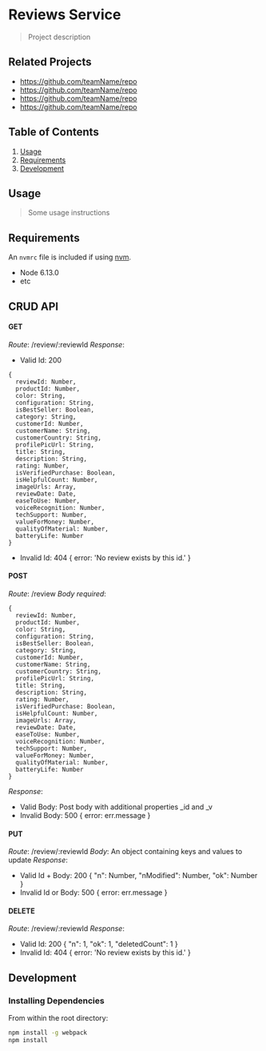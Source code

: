 # Reviews Service

> Project description

## Related Projects

  - https://github.com/teamName/repo
  - https://github.com/teamName/repo
  - https://github.com/teamName/repo
  - https://github.com/teamName/repo

## Table of Contents

1. [Usage](#Usage)
1. [Requirements](#requirements)
1. [Development](#development)

## Usage

> Some usage instructions

## Requirements

An `nvmrc` file is included if using [nvm](https://github.com/creationix/nvm).

- Node 6.13.0
- etc

## CRUD API

#### GET
*Route*: /review/:reviewId
*Response*:
- Valid Id: 200
```
{
  reviewId: Number,
  productId: Number,
  color: String,
  configuration: String,
  isBestSeller: Boolean,
  category: String,
  customerId: Number,
  customerName: String,
  customerCountry: String,
  profilePicUrl: String,
  title: String,
  description: String,
  rating: Number,
  isVerifiedPurchase: Boolean,
  isHelpfulCount: Number,
  imageUrls: Array,
  reviewDate: Date,
  easeToUse: Number,
  voiceRecognition: Number,
  techSupport: Number,
  valueForMoney: Number,
  qualityOfMaterial: Number,
  batteryLife: Number
}
```
- Invalid Id: 404 { error: 'No review exists by this id.' }

#### POST
*Route*: /review
*Body* _required_:
```
{
  reviewId: Number,
  productId: Number,
  color: String,
  configuration: String,
  isBestSeller: Boolean,
  category: String,
  customerId: Number,
  customerName: String,
  customerCountry: String,
  profilePicUrl: String,
  title: String,
  description: String,
  rating: Number,
  isVerifiedPurchase: Boolean,
  isHelpfulCount: Number,
  imageUrls: Array,
  reviewDate: Date,
  easeToUse: Number,
  voiceRecognition: Number,
  techSupport: Number,
  valueForMoney: Number,
  qualityOfMaterial: Number,
  batteryLife: Number
}
```
*Response*:
- Valid Body: Post body with additional properties _id and _v
- Invalid Body: 500 { error: err.message }

#### PUT
*Route*: /review/:reviewId
*Body*: An object containing keys and values to update
*Response*:
- Valid Id + Body: 200 { "n": Number, "nModified": Number, "ok": Number }
- Invalid Id or Body: 500 { error: err.message }

#### DELETE
*Route*: /review/:reviewId
*Response*:
- Valid Id: 200 { "n": 1, "ok": 1, "deletedCount": 1 }
- Invalid Id: 404 { error: 'No review exists by this id.' }

## Development

### Installing Dependencies

From within the root directory:

```sh
npm install -g webpack
npm install
```

